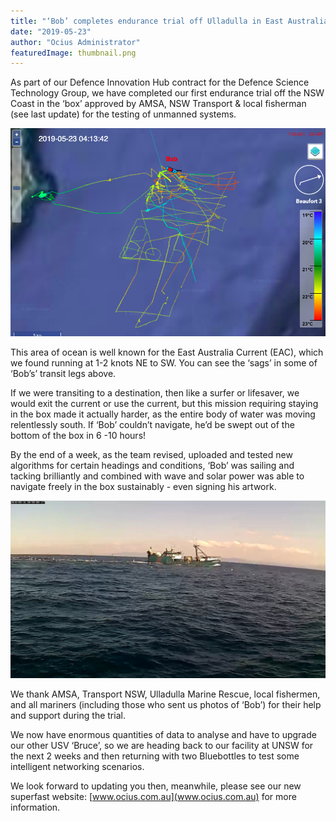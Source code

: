 ```yaml
---
title: "‘Bob’ completes endurance trial off Ulladulla in East Australian Current"
date: "2019-05-23"
author: "Ocius Administrator"
featuredImage: thumbnail.png
---
```


As part of our Defence Innovation Hub contract for the Defence Science Technology Group, we have completed our first endurance trial off the NSW Coast in the ‘box’ approved by AMSA, NSW Transport & local fisherman (see last update) for the testing of unmanned systems.

![Log of 9 days endurance: colours shows water temperature](./thumbnail.png)

This area of ocean is well known for the East Australia Current (EAC), which we found running at 1-2 knots NE to SW. You can see the ‘sags’ in some of ‘Bob’s’ transit legs above. 

If we were transiting to a destination, then like a surfer or lifesaver, we would exit the current or use the current, but this mission requiring staying in the box made it actually harder, as the entire body of water was moving relentlessly south. If ‘Bob’ couldn’t navigate, he’d be swept out of the bottom of the box in 6 -10 hours! 

By the end of a week, as the team revised, uploaded and tested new algorithms for certain headings and conditions, ‘Bob’ was sailing and tacking brilliantly and combined with wave and solar power was able to navigate freely in the box sustainably - even signing his artwork.

![Local fishing boat seen on Bob’s mast camera](./fishing.jpg)

We thank AMSA, Transport NSW, Ulladulla Marine Rescue, local fishermen, and all mariners (including those who sent us photos of ‘Bob’) for their help and support during the trial.

We now have enormous quantities of data to analyse and have to upgrade our other USV ‘Bruce’, so we are heading back to our facility at UNSW for the next 2 weeks and then returning with two Bluebottles to test some intelligent networking scenarios.

We look forward to updating you then, meanwhile, please see our new superfast website: [www.ocius.com.au](www.ocius.com.au) for more information.
